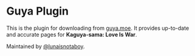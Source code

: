 # Guya Plugin
This is the plugin for downloading from [guya.moe](https://guya.moe). It provides up-to-date and accurate pages for **Kaguya-sama: Love Is War**.

Maintained by [@lunaisnotaboy](https://github.com/lunaisnotaboy/).
